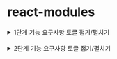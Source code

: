# react-modules

<details>
<summary>1단계 기능 요구사항 토글 접기/펼치기</summary>
<div markdown="1">

### Modal component

- [x] 모달 props
  - [x] 모달 위치
  - [x] 모달 타이틀
  - [x] 모달 내용
  - [x] 모달 닫는 방식
    - [x] prop 이름 : closeButtonPosition : 'top' | 'bottom'
- [x] 모달 event
  - [x] 열기
  - [x] 닫기 - deem 눌러도 닫혀야된다.
  - [ ] 확인 - optional
- [x] npm으로 배포하기
- [x] 설치 후 import해서 사용하기

### Payment custom hook

- 유효성 검사 결과와 에러 정보를 반환한다.

- [x] useCardNumber
  - [x] 숫자여야한다.
  - [x] 16자리여야한다.
- [x] useCardHolder
  - [x] 영어 대문자+공백만 입력가능하다.
  - [x] 공백 포함 15자까지만 가능하다.
- [x] useExpiryDate
  - [x] 월은 1~12만 입력 가능하다. (월도 두자리로 입력해달라는 description 추가 )
  - [x] 년도 2자리 숫자만 입력 가능하다.
  - [x] 년,월 조합을 봤을 때 오늘보다 과거이면 에러를 낸다.
- [x] useCVC
  - [x] 3자리 숫자만 입력 가능하다.
- [x] useCardType
  - [x] 선택한 값이 있는지 검증한다.
- [x] usePassword
  - [x] 2자리 숫자만 입력 가능하다.
- [x] npm으로 배포하기
- [x] 설치 후 import해서 사용하기

  ### Storybook

  - [x] 모달 위치에 대한 테스트 시나리오
  - [x] 모달 내용에 대한 테스트 시나리오
  - [x] 모달 이벤트 핸들러에 대한 테스트 시나리오

  ### RTL

  - [x] 페이먼트 유효성 검사 커스텀 훅의 동작을 검증
  - [x] 다양한 입력 값에 대한 커스텀 훅의 결과 - [x] 유효성 통과하는 경우 - [x] 유효성 통과하지 않는 경우
  </div>
  </details>

<br/>

<details>
<summary>2단계 기능 요구사항 토글 접기/펼치기</summary>
<div markdown="2">

### Modal component

- [ ] 다양한 모달 종류 대응
  - [ ] 확인(Alert) 모달 구현
  - [ ] 확인/취소(Confirm) 모달 구현
  - [ ] 입력(Prompt) 모달 구현
- [ ] 모달 크기 옵션 추가
  - [ ] small, medium, large 크기 옵션 prop 전달받아 모달 크기 조절

### Storybook

- [ ] 확인(Alert) 모달 스토리 작성
- [ ] 확인/취소(Confirm) 모달 스토리 작성
- [ ] 입력(Prompt) 모달 스토리 작성
- [ ] 모달 크기 옵션별 스토리 작성

### Payment custom hook

- [ ] 4개의 인풋창에서 1개의 인풋창으로 변경
- [ ] 카드번호 유효성 검사 수정 : 14~16자리의 숫자인지 검사
- [ ] 입력한 카드번호 자릿수에 따라 카드 브랜드 식별 로직 추가
  - 14자리:
    - [ ] 36으로 시작하면 Diners
  - 15자리:
    - [ ] 34, 37로 시작하면 AMEX
  - 16자리:
    - [ ] 4로 시작하면 VISA
    - [ ] 51~55로 시작하면 MASTER
    - [ ] 622126~622925, 624~626, 6282~6288로 시작하면 유니온페이
- [ ] 카드 번호 포맷팅 기능 추가
  - [ ] 14자리: [4, 6, 4]
  - [ ] 15자리: [4, 6, 5]
  - [ ] 16자리: [4, 4, 4, 4]

### RTL

- [ ] 카드사 식별 및 유효성 검사 로직 테스트
  - [ ] Diners 카드 식별 및 유효성 검사 테스트
  - [ ] AMEX 카드 식별 및 유효성 검사 테스트
  - [ ] 유니온페이 카드 식별 및 유효성 검사 테스트
  - [ ] VISA 카드 식별 및 유효성 검사 테스트
  - [ ] MASTER 카드 식별 및 유효성 검사 테스트
- [ ] 카드 번호 포맷팅 기능 테스트
  - [ ] 각 카드사별 포맷팅 규칙 적용 테스트

### Integrated

- [ ] 구현한 모달과 커스텀 훅 모듈을 이전 프로젝트와 연동하여 직접 사용

</div>
</details>
